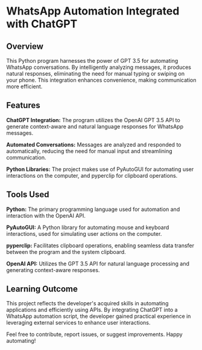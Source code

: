 # WhatsApp Automation Integrated with ChatGPT

## Overview
This Python program harnesses the power of GPT 3.5 for automating WhatsApp conversations. By intelligently analyzing messages, it produces natural responses, eliminating the need for manual typing or swiping on your phone. This integration enhances convenience, making communication more efficient.

## Features
**ChatGPT Integration:** The program utilizes the OpenAI GPT 3.5 API to generate context-aware and natural language responses for WhatsApp messages.

**Automated Conversations:** Messages are analyzed and responded to automatically, reducing the need for manual input and streamlining communication.

**Python Libraries:** The project makes use of PyAutoGUI for automating user interactions on the computer, and pyperclip for clipboard operations.

## Tools Used
**Python:** The primary programming language used for automation and interaction with the OpenAI API.

**PyAutoGUI:** A Python library for automating mouse and keyboard interactions, used for simulating user actions on the computer.

**pyperclip:** Facilitates clipboard operations, enabling seamless data transfer between the program and the system clipboard.

**OpenAI API:** Utilizes the GPT 3.5 API for natural language processing and generating context-aware responses.

## Learning Outcome
This project reflects the developer's acquired skills in automating applications and efficiently using APIs. By integrating ChatGPT into a WhatsApp automation script, the developer gained practical experience in leveraging external services to enhance user interactions.

Feel free to contribute, report issues, or suggest improvements. Happy automating!
